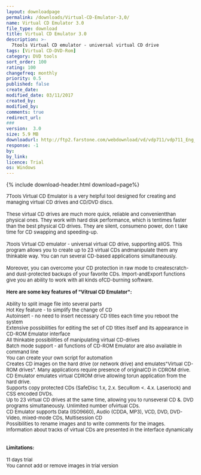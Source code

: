 ```yaml
---
layout: downloadpage
permalink: /downloads/Virtual-CD-Emulator-3,0/
name: Virtual CD Emulator 3.0
file_type: download
title: Virtual CD Emulator 3.0
description: >-
  7tools Virtual CD emulator - universal virtual CD drive
tags: [Virtual CD-DVD-Rom]
category: DVD tools
sort_order: 100
rating: 100
changefreq: monthly
priority: 0.5
published: false
create_date: 
modified_date: 03/11/2017
created_by: 
modified_by: 
comments: true
redirect_url: 
### 
version:  3.0
size: 5.9 MB
downloadurl: http://ftp2.farstone.com/webdownload/vd/vdp711/vdp711_Eng_ESD_03032909.exe
response: -1
by: 
by_link: 
licence: Trial 
os: Windows
---
```


{% include download-header.html download=page%}

<p style="fix-download-text !important">
<p><font size="2">7Tools Virtual CD Emulator is a very helpful tool designed for creating and managing virtual CD drives and CD/DVD discs. <br />
<br />
These virtual CD drives are much more quick, reliable and convenientthan physical ones. They work with hard disk performance, which is tentimes faster than the best physical CD drives. They are silent, consumeno power, don t take time for CD swapping and speeding-up.<br />
<br />
7tools Virtual CD emulator - universal virtual CD drive, supporting allOS. This program allows you to create up to 23 virtual CDs andmanipulate them any thinkable way. You can run several CD-based applications simultaneously. <br />
<br />
Moreover, you can overcome your CD protection in raw mode to createscratch- and dust-protected backups of your favorite CDs. Import-andExport functions give you an ability to work with all kinds ofCD-burning software.<br />
<br />
<span><strong>Here are some key features of "Vitrual CD Emulator":</strong></span><br />
<br />
Ability to split image file into several parts<br />
Hot Key feature - to simplify the change of CD<br />
Autoinsert - no need to insert necessary CD titles each time you reboot the system<br />
Extensive possibilities for editing the set of CD titles itself and its appearance in CD-ROM Emulator interface<br />
All thinkable possibilities of manipulating virtual CD-drives<br />
Batch mode support - all functions of CD-ROM Emulator are also available in command line<br />
You can create your own script for automation<br />
Creates CD images on the hard drive (or network drive) and emulates"Virtual CD-ROM drives". Many applications require presence of originalCD in CDROM drive. CD Emulator emulates virtual CDROM drive allowing torun application from the hard drive. <br />
Supports copy protected CDs (SafeDisc 1.x, 2.x. SecuRom &lt;. 4.x. Laserlock) and CSS encoded DVDs. <br />
Up to 23 virtual CD drives at the same time, allowing you to runseveral CD &amp;. DVD programs simultaneously. Unlimited number ofvirtual CDs. <br />
CD Emulator supports Data (ISO9660), Audio (CDDA, MP3), VCD, DVD, DVD-Video, mixed-mode CDs, Multisession CD <br />
Possibilities to rename images and to write comments for the images. <br />
Information about tracks of virtual CDs are presented in the interface dynamically <br />
<br />
<br />
<span><strong>Limitations:</strong></span><br />
<br />
11 days trial<br />
You cannot add or remove images in trial version</font></p></p>
